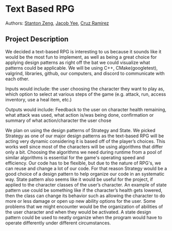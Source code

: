 # Text Based RPG
 Authors: [Stanton Zeng](https://github.com/Lionblaze218), [Jacob Yee](https://github.com/yeetfarm), [Cruz Ramirez](https://github.com/Qrooz)
 
## Project Description
We decided a text-based RPG is interesting to us because it sounds like it would be the most fun to implement, as well as being a great choice for applying design patterns as right off the bat we could visualize what patterns could be applicable. We will be using C++, CMake(googletest), valgrind, libraries, github, our computers, and discord to communicate with each other.

Inputs would include: the user choosing the character they want to play as, which option to select at various steps of the game (e.g. attack, run, access inventory, use a heal item, etc.)

Outputs would include: Feedback to the user on character health remaining, what attack was used, what action is/was being done, confirmation or summary of what action/character the user chose

We plan on using the design patterns of Strategy and State. We picked Strategy as one of our major design patterns as the text-based RPG will be acting very dynamic considering it is based off of the player’s choices. This works well since most of the characters will be using algorithms that differ only a bit. Choosing the algorithms we need during runtime from a pool of similar algorithms is essential for the game's operating speed and efficiency. Our code has to be flexible, but due to the nature of RPG's, we can reuse and change a lot of our code. For that reason Strategy would be a good choice of a design pattern to help organize our code in an systematic way. State pattern also seems like it would be useful for the project, if applied to the character classes of the user’s character. An example of state pattern use could be something like  if the character’s health gets lowered, then the class can change its behavior such as allowing the character to do more or less damage or open up new ability options for the user. Some problems that we might encounter would be the organization of abilities of the user character and when they would be activated. A state design pattern could be used to neatly organize when the program would have to operate differently under different circumstances. 
